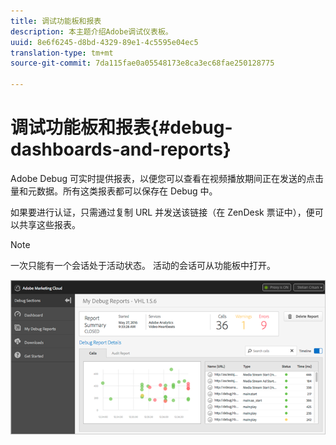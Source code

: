```yaml
---
title: 调试功能板和报表
description: 本主题介绍Adobe调试仪表板。
uuid: 8e6f6245-d8bd-4329-89e1-4c5595e04ec5
translation-type: tm+mt
source-git-commit: 7da115fae0a05548173e8ca3ec68fae250128775

---
```



# 调试功能板和报表{#debug-dashboards-and-reports}

Adobe Debug 可实时提供报表，以便您可以查看在视频播放期间正在发送的点击量和元数据。所有这类报表都可以保存在 Debug 中。

如果要进行认证，只需通过复制 URL 并发送该链接（在 ZenDesk 票证中），便可以共享这些报表。

>[!NOTE]
>
>一次只能有一个会话处于活动状态。 活动的会话可从功能板中打开。

![](assets/debug-dashboard.png)

